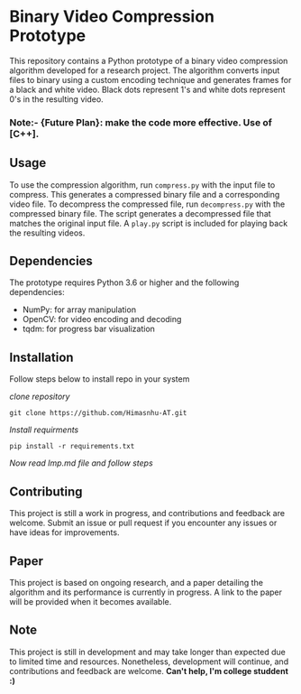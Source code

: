 # Binary Video Compression Prototype

This repository contains a Python prototype of a binary video compression algorithm developed for a research project. The algorithm converts input files to binary using a custom encoding technique and generates frames for a black and white video. Black dots represent 1's and white dots represent 0's in the resulting video.

### **Note**:- {Future Plan}: make the code more effective. Use of [**C++**].

## Usage

To use the compression algorithm, run `compress.py` with the input file to compress. This generates a compressed binary file and a corresponding video file. To decompress the compressed file, run `decompress.py` with the compressed binary file. The script generates a decompressed file that matches the original input file. A `play.py` script is included for playing back the resulting videos.

## Dependencies

The prototype requires Python 3.6 or higher and the following dependencies:

- NumPy: for array manipulation
- OpenCV: for video encoding and decoding
- tqdm: for progress bar visualization

## Installation

Follow steps below to install repo in your system

*clone repository*
```
git clone https://github.com/Himasnhu-AT.git
```

*Install requirments*
```
pip install -r requirements.txt
```

*Now read Imp.md file and follow steps*

## Contributing

This project is still a work in progress, and contributions and feedback are welcome. Submit an issue or pull request if you encounter any issues or have ideas for improvements.

## Paper

This project is based on ongoing research, and a paper detailing the algorithm and its performance is currently in progress. A link to the paper will be provided when it becomes available.

## Note

This project is still in development and may take longer than expected due to limited time and resources. Nonetheless, development will continue, and contributions and feedback are welcome.  **Can't help, I'm college studdent :)**
